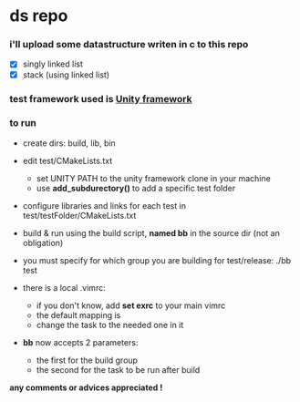 # ds repo

### i'll upload some datastructure writen in c to this repo
* [x] singly linked list
* [x] stack (using linked list)

### test framework used is [Unity framework](https://github.com/ThrowTheSwitch/Unity "Unity Test framework")

### to run
* create dirs: build, lib, bin
* edit test/CMakeLists.txt
  * set UNITY PATH to the unity framework clone in your machine 
  * use **add_subdurectory()** to add a specific test folder
* configure libraries and links for each test in test/testFolder/CMakeLists.txt
* build & run using the build script, **named bb** in the source dir (not an obligation)
* you must specify for which group you are building for test/release: ./bb test

* there is a local .vimrc:
  * if you don't know, add **set exrc** to your main vimrc
  * the default mapping is <C-x>
  * change the task to the needed one in it

* **bb** now accepts 2 parameters:
  * the first for the build group
  * the second for the task to be run after build


**any comments or advices appreciated !**

